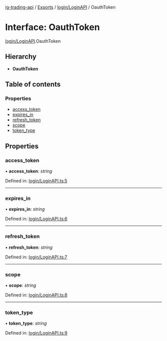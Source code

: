 [ig-trading-api](../README.md) / [Exports](../modules.md) / [login/LoginAPI](../modules/login_loginapi.md) / OauthToken

# Interface: OauthToken

[login/LoginAPI](../modules/login_loginapi.md).OauthToken

## Hierarchy

- **OauthToken**

## Table of contents

### Properties

- [access_token](login_loginapi.oauthtoken.md#access_token)
- [expires_in](login_loginapi.oauthtoken.md#expires_in)
- [refresh_token](login_loginapi.oauthtoken.md#refresh_token)
- [scope](login_loginapi.oauthtoken.md#scope)
- [token_type](login_loginapi.oauthtoken.md#token_type)

## Properties

### access_token

• **access_token**: _string_

Defined in: [login/LoginAPI.ts:5](https://github.com/bennycode/ig-trading-api/blob/aeb83dc/src/login/LoginAPI.ts#L5)

---

### expires_in

• **expires_in**: _string_

Defined in: [login/LoginAPI.ts:6](https://github.com/bennycode/ig-trading-api/blob/aeb83dc/src/login/LoginAPI.ts#L6)

---

### refresh_token

• **refresh_token**: _string_

Defined in: [login/LoginAPI.ts:7](https://github.com/bennycode/ig-trading-api/blob/aeb83dc/src/login/LoginAPI.ts#L7)

---

### scope

• **scope**: _string_

Defined in: [login/LoginAPI.ts:8](https://github.com/bennycode/ig-trading-api/blob/aeb83dc/src/login/LoginAPI.ts#L8)

---

### token_type

• **token_type**: _string_

Defined in: [login/LoginAPI.ts:9](https://github.com/bennycode/ig-trading-api/blob/aeb83dc/src/login/LoginAPI.ts#L9)
